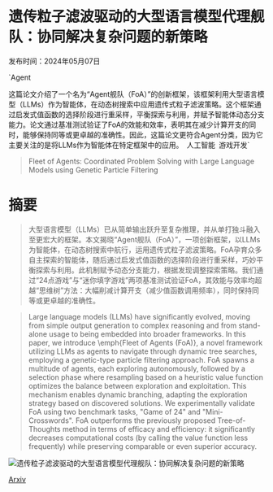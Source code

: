 # 遗传粒子滤波驱动的大型语言模型代理舰队：协同解决复杂问题的新策略

发布时间：2024年05月07日

`Agent

这篇论文介绍了一个名为“Agent舰队（FoA）”的创新框架，该框架利用大型语言模型（LLMs）作为智能体，在动态树搜索中应用遗传式粒子滤波策略。这个框架通过启发式值函数的选择阶段进行重采样，平衡探索与利用，并赋予智能体动态分支能力。论文通过基准测试验证了FoA的效能和效率，表明其在减少计算开支的同时，能够保持同等或更卓越的准确性。因此，这篇论文更符合Agent分类，因为它主要关注的是将LLMs作为智能体在特定框架中的应用。` `人工智能` `游戏开发`

> Fleet of Agents: Coordinated Problem Solving with Large Language Models using Genetic Particle Filtering

# 摘要

> 大型语言模型（LLMs）已从简单输出跃升至复杂推理，并从单打独斗融入至更宏大的框架。本文揭晓“Agent舰队（FoA）”，一项创新框架，以LLMs为智能体，在动态树搜索中航行，运用遗传式粒子滤波策略。FoA孕育众多自主探索的智能体，随后通过启发式值函数的选择阶段进行重采样，巧妙平衡探索与利用。此机制赋予动态分支能力，根据发现调整探索策略。我们通过“24点游戏”与“迷你填字游戏”两项基准测试验证FoA，其效能与效率均超越“思维树”方法：大幅削减计算开支（减少值函数调用频率），同时保持同等或更卓越的准确性。

> Large language models (LLMs) have significantly evolved, moving from simple output generation to complex reasoning and from stand-alone usage to being embedded into broader frameworks. In this paper, we introduce \emph{Fleet of Agents (FoA)}, a novel framework utilizing LLMs as agents to navigate through dynamic tree searches, employing a genetic-type particle filtering approach. FoA spawns a multitude of agents, each exploring autonomously, followed by a selection phase where resampling based on a heuristic value function optimizes the balance between exploration and exploitation. This mechanism enables dynamic branching, adapting the exploration strategy based on discovered solutions. We experimentally validate FoA using two benchmark tasks, "Game of 24" and "Mini-Crosswords". FoA outperforms the previously proposed Tree-of-Thoughts method in terms of efficacy and efficiency: it significantly decreases computational costs (by calling the value function less frequently) while preserving comparable or even superior accuracy.

![遗传粒子滤波驱动的大型语言模型代理舰队：协同解决复杂问题的新策略](../../..//opt/data/Projects/HuggingArxiv/paper_images/2405.06691/x1.png)

[Arxiv](https://arxiv.org/abs/2405.06691)